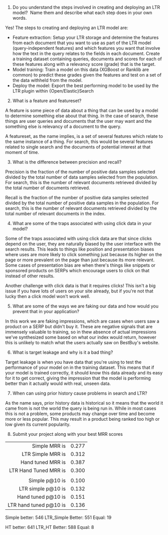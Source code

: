 1. Do you understand the steps involved in creating and deploying an LTR model?  Name them and describe what each step does in your own words.

Yes! The steps to creating and deploying an LTR model are:
* Feature extraction: Setup your LTR storage and determine the features from each document that you want to use as part of the LTR model (query-independent features) and which features you want that involve how the text in the query relates to the fields in each document. Create a training dataset containing queries, documents and scores for each of these features along with a relevancy score (grade) that is the target.
* Model training: Train a model on this data (XGBoost or Ranklib are common) to predict these grades given the features and test on a set of the data withheld from the model.
* Deploy the model: Export the best performing model to be used by the LTR plugin within {Open/Elastic}Search

2. What is a feature and featureset?

A feature is some piece of data about a thing that can be used by a model to determine something else about that thing. In the case of search, these things are user queries and documents that the user may want and the something else is relevancy of a document to the query.

A featureset, as the name implies, is a set of several features which relate to the same instance of a thing. For search, this would be several features related to single search and the documents of potential interest at that moment of time.

3. What is the difference between precision and recall?

Precision is the fraction of the number of positive data samples selected divided by the total number of data samples selected from the population. For search, this is the number of relevant documents retrieved divided by the total number of documents retrieved.

Recall is the fraction of the number of positive data samples selected divided by the total number of positive data samples in the population. For search, this is the number of relevant documents retrieved divided by the total number of relevant documents in the index.

4. What are some of the traps associated with using click data in your model?

Some of the traps associated with using click data are that since clicks depend on the user, they are naturally biased by the user interface with the search results. This leads to things like position and presentation biases where uses are more likely to click something just because its higher on the page or more prevalent on the page than just because its more relevant. Some cases of presentation bias are when there's things like snippets or sponsored products on SERPs which encourage users to click on that instead of other results.

Another challenge with click data is that it requires clicks! This isn't a big issue if you have lots of users on your site already, but if you're not that lucky then a click model won't work well.

5. What are some of the ways we are faking our data and how would you prevent that in your application?

In this work we are faking impressions, which are cases when users saw a product on a SERP but didn't buy it. These are negative signals that are immensely valuable to training, so in thew absence of actual impressions we've synthesized some based on what our index would return, however this is unlikely to match what the users actually saw on BestBuy's website.

6. What is target leakage and why is it a bad thing?

Target leakage is when you have data that you're using to test the performance of your model on in the training dataset. This means that if your model is trained correctly, it should know this data already and its easy for it to get correct, giving the impression that the model is performing better than it actually would with real, unseen data.

7. When can using prior history cause problems in search and LTR?

As the name says, prior history data is historical so it means that the world it came from is not the world the query is being run in. While in most cases this is not a problem, some products may change over time and become more or less popular. This may result in a product being ranked too high or low given its current popularity.

8. Submit your project along with your best MRR scores

| | |
|---:|---|
Simple MRR is  | 0.277
LTR Simple MRR is | 0.312
Hand tuned MRR is | 0.387
LTR Hand Tuned MRR is | 0.300
||
Simple p@10 is | 0.100
LTR simple p@10 is | 0.132
Hand tuned p@10 is | 0.151
LTR hand tuned p@10 is | 0.136

Simple better: 546      LTR_Simple Better: 551  Equal: 19

HT better: 641  LTR_HT Better: 588      Equal: 8